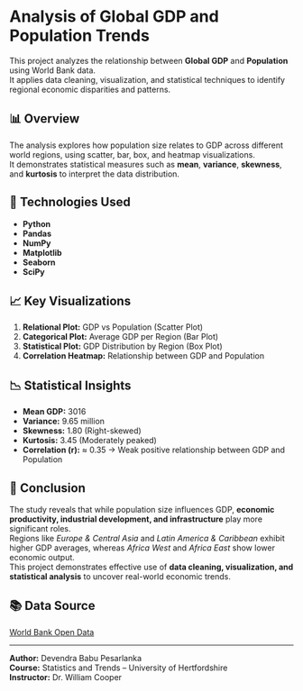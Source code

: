 # Analysis of Global GDP and Population Trends

This project analyzes the relationship between **Global GDP** and **Population** using World Bank data.  
It applies data cleaning, visualization, and statistical techniques to identify regional economic disparities and patterns.

## 📊 Overview
The analysis explores how population size relates to GDP across different world regions, using scatter, bar, box, and heatmap visualizations.  
It demonstrates statistical measures such as **mean**, **variance**, **skewness**, and **kurtosis** to interpret the data distribution.

## 🧰 Technologies Used
- **Python**  
- **Pandas**  
- **NumPy**  
- **Matplotlib**  
- **Seaborn**  
- **SciPy**

## 📈 Key Visualizations
1. **Relational Plot:** GDP vs Population (Scatter Plot)  
2. **Categorical Plot:** Average GDP per Region (Bar Plot)  
3. **Statistical Plot:** GDP Distribution by Region (Box Plot)  
4. **Correlation Heatmap:** Relationship between GDP and Population  

## 📉 Statistical Insights
- **Mean GDP:** 3016  
- **Variance:** 9.65 million  
- **Skewness:** 1.80 (Right-skewed)  
- **Kurtosis:** 3.45 (Moderately peaked)  
- **Correlation (r):** ≈ 0.35 → Weak positive relationship between GDP and Population  

## 🧾 Conclusion
The study reveals that while population size influences GDP, **economic productivity, industrial development, and infrastructure** play more significant roles.  
Regions like *Europe & Central Asia* and *Latin America & Caribbean* exhibit higher GDP averages, whereas *Africa West* and *Africa East* show lower economic output.  
This project demonstrates effective use of **data cleaning, visualization, and statistical analysis** to uncover real-world economic trends.

## 📚 Data Source
[World Bank Open Data](https://data.worldbank.org)

---

**Author:** Devendra Babu Pesarlanka  
**Course:** Statistics and Trends – University of Hertfordshire  
**Instructor:** Dr. William Cooper  
